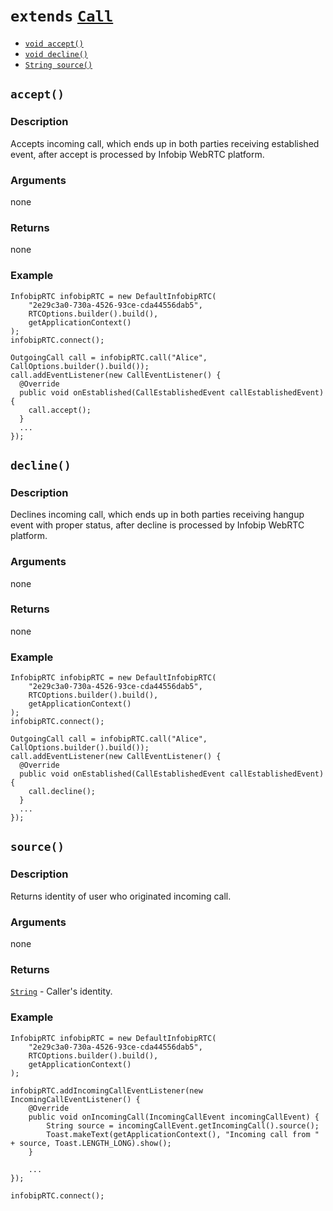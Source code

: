 # `extends` [`Call`](./Call)

* [`void accept()`](#accept)
* [`void decline()`](#decline)
* [`String source()`](#source)

<a name="hangup"></a>
## `accept()`

### Description
Accepts incoming call, which ends up in both parties receiving established event, after accept is processed by Infobip WebRTC platform.

### Arguments
none

### Returns
none

### Example
```
InfobipRTC infobipRTC = new DefaultInfobipRTC(
    "2e29c3a0-730a-4526-93ce-cda44556dab5",
    RTCOptions.builder().build(),
    getApplicationContext()
);
infobipRTC.connect();

OutgoingCall call = infobipRTC.call("Alice", CallOptions.builder().build());
call.addEventListener(new CallEventListener() {
  @Override
  public void onEstablished(CallEstablishedEvent callEstablishedEvent) {
    call.accept();
  }
  ...
});
```

<a name="decline"></a>
## `decline()`

### Description
Declines incoming call, which ends up in both parties receiving hangup event with proper status, after decline is processed by Infobip WebRTC platform.

### Arguments
none

### Returns
none

### Example
```
InfobipRTC infobipRTC = new DefaultInfobipRTC(
    "2e29c3a0-730a-4526-93ce-cda44556dab5",
    RTCOptions.builder().build(),
    getApplicationContext()
);
infobipRTC.connect();

OutgoingCall call = infobipRTC.call("Alice", CallOptions.builder().build());
call.addEventListener(new CallEventListener() {
  @Override
  public void onEstablished(CallEstablishedEvent callEstablishedEvent) {
    call.decline();
  }
  ...
});
```

<a name="source"></a>
## `source()`

### Description
Returns identity of user who originated incoming call.

### Arguments
none

### Returns
[`String`](https://developer.android.com/reference/java/lang/String) - Caller's identity.

### Example
```
InfobipRTC infobipRTC = new DefaultInfobipRTC(
    "2e29c3a0-730a-4526-93ce-cda44556dab5",
    RTCOptions.builder().build(),
    getApplicationContext()
);

infobipRTC.addIncomingCallEventListener(new IncomingCallEventListener() {
    @Override
    public void onIncomingCall(IncomingCallEvent incomingCallEvent) {
        String source = incomingCallEvent.getIncomingCall().source();
        Toast.makeText(getApplicationContext(), "Incoming call from " + source, Toast.LENGTH_LONG).show();
    }

    ...
});

infobipRTC.connect();
```